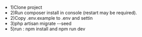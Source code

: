 <ul>
<li>1)Clone project </li>
<li>2)Run composer install in console (restart may be required).</li>
<li>2)Copy .env.example to .env and settin </li>
<li>3)php artisan migrate --seed</li>
<li>5)run : npm install and npm run dev</li>
